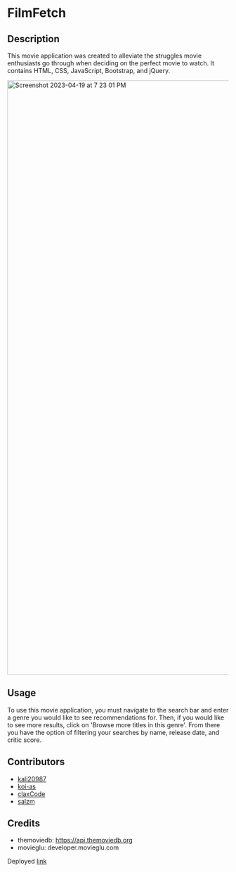 # FilmFetch

## Description

This movie application was created to alleviate the struggles movie enthusiasts go through when deciding on the perfect movie to watch. It contains HTML, CSS, JavaScript, Bootstrap, and jQuery.


<img width="1353" alt="Screenshot 2023-04-19 at 7 23 01 PM" src="https://user-images.githubusercontent.com/128011155/233220303-5a8a55b5-973a-437f-90d1-cdb1c71110d7.png">

## Usage

To use this movie application, you must navigate to the search bar and enter a genre you would like to see recommendations for. Then, if you would like to see more results, click on 'Browse more titles in this genre'. From there you have the option of filtering your searches by name, release date, and critic score.

## Contributors

- [kali20987](https://github.com/kali20987)
- [koi-as](https://github.com/koi-as)
- [claxCode](https://github.com/claxCode)
- [salzm](https://github.com/salzm)
## Credits

- themoviedb: https://api.themoviedb.org
- movieglu: developer.movieglu.com

Deployed [link](https://kali20987.github.io/FilmFetch/)
